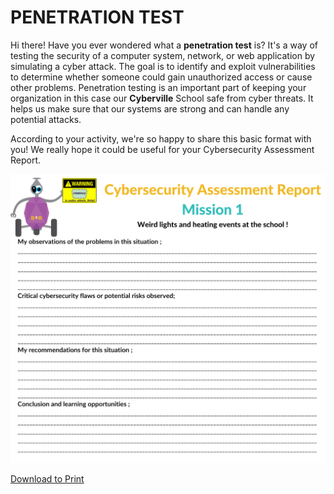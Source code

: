 # PENETRATION TEST

Hi there! Have you ever wondered what a __penetration test__ is? It's a way of testing the security of a computer system, network, or web application by simulating a cyber attack. The goal is to identify and exploit vulnerabilities to determine whether someone could gain unauthorized access or cause other problems.
Penetration testing is an important part of keeping your organization in this case our __Cyberville__ School safe from cyber threats. It helps us make sure that our systems are strong and can handle any potential attacks.

According to your activity, we're so happy to share this basic format with you! We really hope it could be useful for your Cybersecurity Assessment Report.

![PenTest](https://github.com/Brilliant-Labs/code.bl/blob/code_alpha/packaged/docs/static/mb/projects/bboard-tutorials-cyberville/Passwords/3_Pen_Test/Penetration_Test.png?raw=true "Penetration Test")

[Download to Print](https://www.canva.com/design/DAGJh-kTWV8/M0R29ErBVEWD_UMnfMTG1w/view?utm_content=DAGJh-kTWV8&utm_campaign=designshare&utm_medium=link&utm_source=editor)